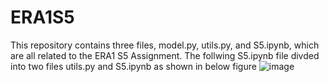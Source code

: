 # ERA1S5
This repository contains three files, model.py, utils.py, and S5.ipynb, which are all related to the ERA1 S5 Assignment. 
The follwing S5.ipynb file divded into two files utils.py and S5.ipynb as shown in below figure 
![image](https://github.com/kiran-pyt/ERA1S5/assets/120393460/ad01a41d-d95f-4a81-8f20-b9f0eca7c16b)


